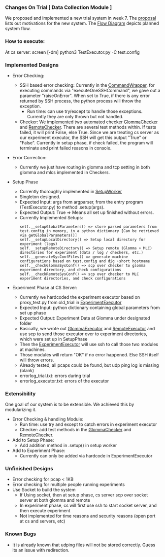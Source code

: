 ### Changes On Trial [ Data Collection Module ]
We proposed and implemented a new trial system in week 7. 
The [proposal](./New%20Trial%20System%20Proposal.md) lists out motivations for the new system.
The [Flow Diagram](./CS%204999%20NEW%20TRIAL%20SYSTEM%20OVERALL.png) depicts planned system flow.

### How to execute:
At cs server: screen [-dm] python3 TestExecutor.py -C test.config

### Implemented Designs
- Error Checking:
    - SSH based error checking: Currently in the [CommandWrapper](./CommandWrapper.py), for executing commands via "executeOneSSHCommand", we gave out a parameter "raiseOnError".
    When set to True, if there is any error returned by SSH process, the python process will throw the exception. 
        - Run time: can use try/except to handle those exceptions. Currently they are only thrown but not handled.
    - Checker: We implemented two automated checker [GlommaChecker](./ConfigCheckerGlomma.py) and [RemoteChecker](./ConfigCheckerRemote.py).
    There are several test methods within. If tests failed, it will print False, else True. 
    Since we are treating cs server as our experiment executor, the SSH will get this output "True" or "False".
    Currently in setup phase, if check failed, the program will terminate and print failed reasons in console.

- Error Correction:
    - Currently we just have routing in glomma and tcp setting in both glomma and mlcs implemented in Checkers.

- Setup Phase
    - Currently thoroughly implemented in [SetupWorker](./SetupWorker.py)
    - Singleton designed.
    - Expected Input: args from argparser, from the entry program (TestExecutor.py) to method .setup(args).
    - Expected Output: True => Means all set up finished without errors. 
    - Currently Implemented Setups:
        ```
        self.__setupGlobalParameters() => store parsed parameters from test.config in memory, in a python dictionary [Can be retrieved via getGlobalParameters()]
        self.__setupLocalDirectory() => Setup local directory for experiment (logs)
        self.__setupRemoteDirectory() => Setup remote (Glomma + MLC) directories for experiment (data / log / checkers, etc.) 
        self.__generateSysConfFiles() => generate machine configurations based on test.config and dig +short hostname
        self.__checkGlommaSysConf() => scp over checker to glomma experiment directory, and check configurations
        self.__checkRemoteSysConf() => scp over checker to MLC experiment directories, and check configurations
        ```

- Experiment Phase at CS Server:
    - Currently we hardcoded the experiment executor based on proxy_test.py from old_trial in [ExperimentExecutor](./ExperimentExecutor.py)
    - Expected Input: python dictionary containing global parameters from set up phase
    - Expected Output: Experiment Data at Glomma under designated folder
    - Basically, we wrote out [GlommaExecutor](./GlommaExecutor.py) and [RemoteExecutor](./RemoteExecutor.py) and use scp to send those executor over to experiment directories, which were set up in SetupPhase
    - Then the [ExperimentExecutor](./ExperimentExecutor.py) will use ssh to call those two modules at machines.
    - Those modules will return "OK" if no error happened. Else SSH itself will throw errors.
    - Already tested, all pcaps could be found, but udp ping log is missing (blank)
    - errorlog_trial.txt: errors during trial
    - errorlog_executor.txt: errors of the executor

### Extensibility
One goal of our system is to be extensible. We achieved this by modularizing it.
- Error Checking & handling Module:
    - Run time: use try and except to catch errors in experiment executor
    - Checker: add test methods in the [GlommaChecker](./ConfigCheckerGlomma.py) and [RemoteChecker](./ConfigCheckerRemote.py).
- Add to Setup Phase:
    - Add addition method in .setup() in setup worker
- Add to Experiment Phase:
    - Currently can only be added via hardcode in ExperimentExecutor

### Unfinished Designs
- Error checking for pcap < 1KB
- Error checking for multiple people running experiments
- Use Socket to build the system
    - If Using socket, then at setup phase, cs server scp over socket server at both glomma and remote
    - In experiment phase, cs will first use ssh to start socket server, and then execute experiment
    - Not implemented for time reasons and security reasons (open port at cs and servers, etc)

### Known Bugs
- It is already known that udping files will not be stored correctly. Guess its an issue with redirection.
